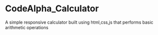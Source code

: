 # CodeAlpha_Calculator
A simple responsive calculator built using html,css,js that performs basic arithmetic operations
